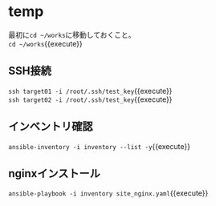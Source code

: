 # temp

最初に`cd ~/works`に移動しておくこと。  
`cd ~/works`{{execute}}

## SSH接続
`ssh target01 -i /root/.ssh/test_key`{{execute}}  
`ssh target02 -i /root/.ssh/test_key`{{execute}}  

## インベントリ確認
`ansible-inventory -i inventory --list -y`{{execute}}

## nginxインストール
`ansible-playbook -i inventory site_nginx.yaml`{{execute}}

